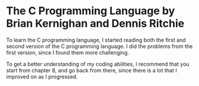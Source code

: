 # The C Programming Language by Brian Kernighan and Dennis Ritchie
To learn the C programming language, I started reading both the first and second version of the C programming language. I did the problems from the first version, since I found them more challenging.

To get a better understanding of my coding abilities, I recommend that you start from chapter 8, and go back from there, since there is a lot that I improved on as I progressed.
